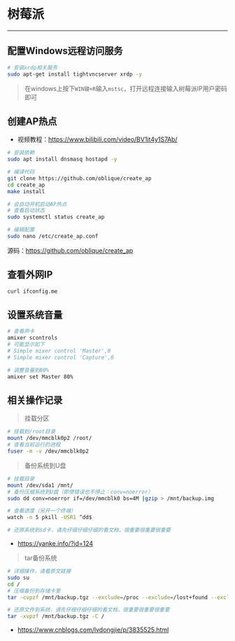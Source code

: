 # 树莓派

---

## 配置Windows远程访问服务

```bash
# 安装xrdp相关服务 
sudo apt-get install tightvncserver xrdp -y
```

> 在windows上按下`WIN键+R`输入`mstsc`，打开远程连接输入树莓派IP用户密码即可

## 创建AP热点

- 视频教程：https://www.bilibili.com/video/BV1it4y1S7Ab/

```bash
# 安装依赖
sudo apt install dnsmasq hostapd -y

# 编译代码
git clone https://github.com/oblique/create_ap
cd create_ap
make install

# 会自动开机启动AP热点
# 查看启动状态
sudo systemctl status create_ap

# 编辑配置
sudo nano /etc/create_ap.conf
```

源码：https://github.com/oblique/create_ap

## 查看外网IP
```bash
curl ifconfig.me
```

## 设置系统音量
```bash
# 查看声卡
amixer scontrols
# 可能显示如下
# Simple mixer control 'Master',0
# Simple mixer control 'Capture',0

# 调整音量到80%
amixer set Master 80%
```

## 相关操作记录

> 挂载分区
```bash
# 挂载到/root目录
mount /dev/mmcblk0p2 /root/
# 查看当前运行的进程
fuser -m -v /dev/mmcblk0p2
``` 

> 备份系统到U盘
```bash
# 挂载目录
mount /dev/sda1 /mnt/
# 备份压缩系统到U盘（即使错误也不停止：conv=noerror）
sudo dd conv=noerror if=/dev/mmcblk0 bs=4M |gzip > /mnt/backup.img

# 查看进度（另开一个终端）
watch -n 5 pkill -USR1 ^dd$

# 还原系统到sd卡，请先仔细仔细仔细的看文档，很重要很重要很重要

```
- https://yanke.info/?id=124

> tar备份系统
```bash
# 详细操作，请看原文链接
sudo su
cd /
# 压缩备份到存储卡里
tar -cvpzf /mnt/backup.tgz --exclude=/proc --exclude=/lost+found --exclude=/mnt --exclude=/sys /

# 还原文件到系统，请先仔细仔细仔细的看文档，很重要很重要很重要
tar -xvpzf /mnt/backup.tgz -C /
```

- https://www.cnblogs.com/lvdongjie/p/3835525.html